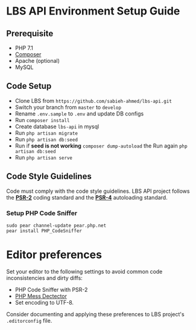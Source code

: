 # LBS API Environment Setup Guide


## Prerequisite

* PHP 7.1
* [Composer](https://getcomposer.org/doc/00-intro.md)
* Apache (optional)
* MySQL

## Code Setup
* Clone LBS from `https://github.com/sabieh-ahmed/lbs-api.git`
* Switch your branch from `master` to `develop`
* Rename `.env.sample` to `.env` and update DB configs
* Run `composer install`
* Create database `lbs-api` in mysql
* Run `php artisan migrate`
* Run `php artisan db:seed`
* Run if __seed is not working__ `composer dump-autoload` the Run again `php artisan db:seed`
* Run `php artisan serve`


## Code Style Guidelines
Code must comply with the code style guidelines. LBS API project follows the [__PSR-2__](http://www.php-fig.org/psr/psr-2/) coding standard and the [__PSR-4__](http://www.php-fig.org/psr/psr-4/) autoloading standard.

### Setup PHP Code Sniffer
```
sudo pear channel-update pear.php.net
pear install PHP_CodeSniffer
```
##### 

# Editor preferences
Set your editor to the following settings to avoid common code inconsistencies and dirty diffs:
* PHP Code Sniffer with PSR-2
* [PHP Mess Dectector](https://phpmd.org/)
* Set encoding to UTF-8.

Consider documenting and applying these preferences to LBS project's `.editorconfig` file.
